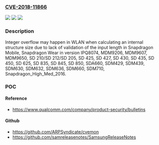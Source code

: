### [CVE-2018-11866](https://cve.mitre.org/cgi-bin/cvename.cgi?name=CVE-2018-11866)
![](https://img.shields.io/static/v1?label=Product&message=Snapdragon%20Mobile%2C%20Snapdragon%20Wear&color=blue)
![](https://img.shields.io/static/v1?label=Version&message=n%2Fa&color=blue)
![](https://img.shields.io/static/v1?label=Vulnerability&message=Integer%20Overflow%20to%20Buffer%20Overflow%20in%20WLAN&color=brighgreen)

### Description

Integer overflow may happen in WLAN when calculating an internal structure size due to lack of validation of the input length in Snapdragon Mobile, Snapdragon Wear in version IPQ8074, MDM9206, MDM9607, MDM9650, SD 210/SD 212/SD 205, SD 425, SD 427, SD 430, SD 435, SD 450, SD 625, SD 835, SD 845, SD 850, SDA660, SDM429, SDM439, SDM630, SDM632, SDM636, SDM660, SDM710, Snapdragon_High_Med_2016.

### POC

#### Reference
- https://www.qualcomm.com/company/product-security/bulletins

#### Github
- https://github.com/ARPSyndicate/cvemon
- https://github.com/samreleasenotes/SamsungReleaseNotes

